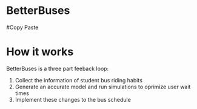 # BetterBuses

#Copy Paste

# How it works
BetterBuses is a three part feeback loop:
1) Collect the information of student bus riding habits
2) Generate an accurate model and run simulations to oprimize user wait times
3) Implement these changes to the bus schedule
